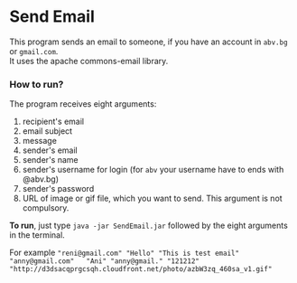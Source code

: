 Send Email  
==  
  
This program sends an email to someone, if you have an account in `abv.bg` or `gmail.com`.  
It uses the apache commons-email library.  
  
### How to run?  
The program receives eight arguments:  
1. recipient's email  
2. email subject   
3. message  
4. sender's email  
5. sender's name  
6. sender's username for login (for `abv` your username have to ends with @abv.bg)  
7. sender's password  
8. URL of image or gif file, which you want to send.  This argument is not compulsory.
  
**To run**, just type `java -jar SendEmail.jar` followed by the eight arguments in the terminal.  
  
For example `"reni@gmail.com" "Hello" "This is test email" "anny@gmail.com"  
"Ani" "anny@gmail." "121212" "http://d3dsacqprgcsqh.cloudfront.net/photo/azbW3zq_460sa_v1.gif"`
  
 